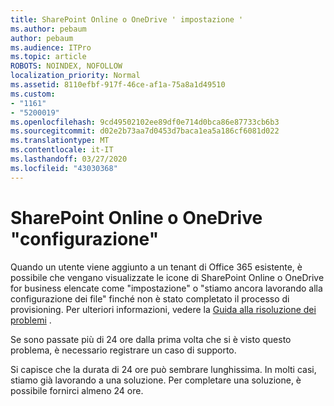 ```yaml
---
title: SharePoint Online o OneDrive ' impostazione '
ms.author: pebaum
author: pebaum
ms.audience: ITPro
ms.topic: article
ROBOTS: NOINDEX, NOFOLLOW
localization_priority: Normal
ms.assetid: 8110efbf-917f-46ce-af1a-75a8a1d49510
ms.custom:
- "1161"
- "5200019"
ms.openlocfilehash: 9cd49502102ee89df0e714d0bca86e87733cb6b3
ms.sourcegitcommit: d02e2b73aa7d0453d7baca1ea5a186cf6081d022
ms.translationtype: MT
ms.contentlocale: it-IT
ms.lasthandoff: 03/27/2020
ms.locfileid: "43030368"
---
```

# <a name="sharepoint-online-or-onedrive-setting-up"></a>SharePoint Online o OneDrive "configurazione"

Quando un utente viene aggiunto a un tenant di Office 365 esistente, è possibile che vengano visualizzate le icone di SharePoint Online o OneDrive for business elencate come "impostazione" o "stiamo ancora lavorando alla configurazione dei file" finché non è stato completato il processo di provisioning. Per ulteriori informazioni, vedere la [Guida alla risoluzione dei problemi](https://docs.microsoft.com/sharepoint/support/sites/troubleshooting-guide-for-sites-stopped-at-provisioning) .

Se sono passate più di 24 ore dalla prima volta che si è visto questo problema, è necessario registrare un caso di supporto.

Si capisce che la durata di 24 ore può sembrare lunghissima. In molti casi, stiamo già lavorando a una soluzione. Per completare una soluzione, è possibile fornirci almeno 24 ore.
